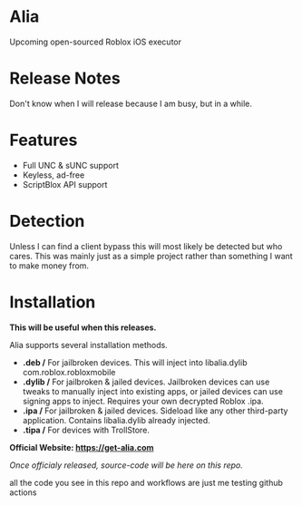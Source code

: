 # Alia
Upcoming open-sourced Roblox iOS executor

# Release Notes

Don't know when I will release because I am busy, but in a while.

# Features

- Full UNC & sUNC support
- Keyless, ad-free
- ScriptBlox API support

# Detection

Unless I can find a client bypass this will most likely be detected but who cares.
This was mainly just as a simple project rather than something I want to make money from.

# Installation

**This will be useful when this releases.**

Alia supports several installation methods.

- **.deb /** For jailbroken devices. This will inject into libalia.dylib com.roblox.robloxmobile
- **.dylib /** For jailbroken & jailed devices. Jailbroken devices can use tweaks to manually inject into existing apps, or jailed devices can use signing apps to inject. Requires your own decrypted Roblox .ipa.
- **.ipa /** For jailbroken & jailed devices. Sideload like any other third-party application. Contains libalia.dylib already injected.
- **.tipa /** For devices with TrollStore. 

**Official Website: https://get-alia.com**

*Once officialy released, source-code will be here on this repo.*

all the code you see in this repo and workflows are just me testing github actions
